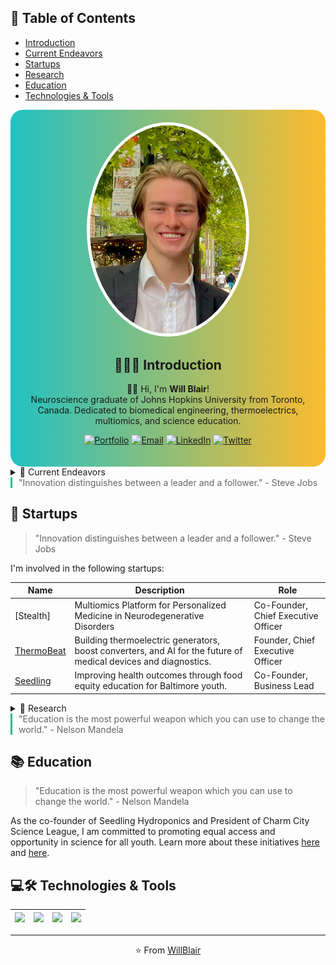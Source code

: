 
## 📌 Table of Contents
- [Introduction](#-introduction)
- [Current Endeavors](#-current-endeavors)
- [Startups](#-startups)
- [Research](#-research)
- [Education](#-education)
- [Technologies & Tools](#-technologies--tools)

<div align="center" style="background: linear-gradient(90deg, rgba(34,193,195,1) 0%, rgba(253,187,45,1) 100%); padding: 20px; border-radius: 20px;">

<img src="https://github.com/willblair0708/willblair0708/blob/main/profile/profile.jpg" width="250" style="border-radius: 50%; border: 5px solid white;" />

## 🙋‍♂️🌟 Introduction

👋🔬 Hi, I'm **Will Blair**!  
Neuroscience graduate of Johns Hopkins University from Toronto, Canada. Dedicated to biomedical engineering, thermoelectrics, multiomics, and science education.

[![Portfolio](https://img.shields.io/badge/Portfolio-%230077B5.svg?&style=for-the-badge&logoColor=white&color=transparent)](https://willjblair.com)
[![Email](https://img.shields.io/badge/Email-%23D14836.svg?&style=for-the-badge&logo=Gmail&logoColor=white&color=transparent)](mailto:william.blair0708@gmail.com)
[![LinkedIn](https://img.shields.io/badge/LinkedIn-blue?style=for-the-badge&logo=linkedin&color=transparent)](https://www.linkedin.com/in/willblair1/)
[![Twitter](https://img.shields.io/badge/Twitter-1DA1F2?style=for-the-badge&logo=twitter&logoColor=white&color=transparent)](https://twitter.com/willjblair07)

</div>

<details>
<summary>🚀 Current Endeavors</summary>

> "Science knows no country, because knowledge belongs to humanity, and is the torch which illuminates the world." - Louis Pasteur

- 🔬 Building a stealth startup in **personalized medicine** for neurodegenerative disorders, with backing from JHU, On Deck, and Kleiner Perkins.
- 💰 Raised $700k+ in non-dilutive funding to develop patent-pending **thermoelectric generators and boost converters**.
- 🧫 Developing **hydrogels with neural stem cells** for stroke patients, currently in vitro.
- 🌈 Co-built a handheld **fluorescence imaging device for breast cancer** with 95% accuracy.
- 📚 Leading programs supporting 500+ students in science Olympiad/food science with 100+ mentors (5,000+ volunteer hours per year).
</details>

<div style="border-left: 3px solid #2bbc8a; padding-left: 10px; margin-bottom: 20px; color: #666;">
"Innovation distinguishes between a leader and a follower." - Steve Jobs
</div>

## 🚀 Startups

> "Innovation distinguishes between a leader and a follower." - Steve Jobs

I'm involved in the following startups:

| Name | Description | Role |
| ---- | ----------- | ---- |
| [Stealth] | Multiomics Platform for Personalized Medicine in Neurodegenerative Disorders | Co-Founder, Chief Executive Officer |
| [ThermoBeat](http://www.thermobeat.com) | Building thermoelectric generators, boost converters, and AI for the future of medical devices and diagnostics. | Founder, Chief Executive Officer |
| [Seedling](http://www.seedlinghydroponic.com) | Improving health outcomes through food equity education for Baltimore youth. | Co-Founder, Business Lead |

<details>
<summary>🧪 Research</summary>

> "Research is to see what everybody else has seen, and to think what nobody else has thought." - Albert Szent-Gyorgyi

My research primarily involves drug delivery using hydrogels implanted with neural stem cells and LAG3 characterization for Parkinson’s. I have also conducted research in five labs spanning epilepsy, muscular dystrophy, breast cancer, and infectious diseases. You can find more about my research [here](https://willjblair.com/portfolio).

</details>

<div style="border-left: 3px solid #2bbc8a; padding-left: 10px; margin-bottom: 20px; color: #666;">
"Education is the most powerful weapon which you can use to change the world." - Nelson Mandela
</div>

## 📚 Education 

> "Education is the most powerful weapon which you can use to change the world." - Nelson Mandela

As the co-founder of Seedling Hydroponics and President of Charm City Science League, I am committed to promoting equal access and opportunity in science for all youth. Learn more about these initiatives [here](http://seedlinghydroponic.com) and [here](http://bit.ly/3InhW4u).

## 💻🛠 Technologies & Tools

| ![](https://img.shields.io/badge/OS-Linux-informational?style=flat-square&logo=linux&logoColor=white&color=2bbc8a) | ![](https://img.shields.io/badge/Editor-VSCode-informational?style=flat-square&logo=visual-studio-code&logoColor=white&color=2bbc8a) | ![](https://img.shields.io/badge/Code-Python-informational?style=flat-square&logo=python&logoColor=white&color=2bbc8a) | ![](https://img.shields.io/badge/Code-JavaScript-informational?style=flat-square&logo=javascript&logoColor=white&color=2bbc8a) |
|:--:|:--:|:--:|:--:|

---  
<div align="center">

⭐️ From [WillBlair](https://github.com/willblair0708)

</div>
